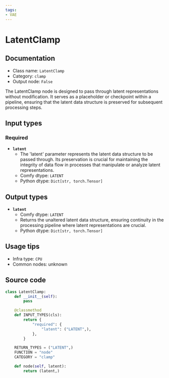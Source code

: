 ```yaml
---
tags:
- VAE
---
```


# LatentClamp
## Documentation
- Class name: `LatentClamp`
- Category: `clamp`
- Output node: `False`

The LatentClamp node is designed to pass through latent representations without modification. It serves as a placeholder or checkpoint within a pipeline, ensuring that the latent data structure is preserved for subsequent processing steps.
## Input types
### Required
- **`latent`**
    - The 'latent' parameter represents the latent data structure to be passed through. Its preservation is crucial for maintaining the integrity of data flow in processes that manipulate or analyze latent representations.
    - Comfy dtype: `LATENT`
    - Python dtype: `Dict[str, torch.Tensor]`
## Output types
- **`latent`**
    - Comfy dtype: `LATENT`
    - Returns the unaltered latent data structure, ensuring continuity in the processing pipeline where latent representations are crucial.
    - Python dtype: `Dict[str, torch.Tensor]`
## Usage tips
- Infra type: `CPU`
- Common nodes: unknown


## Source code
```python
class LatentClamp:
    def __init__(self):
        pass

    @classmethod
    def INPUT_TYPES(cls):
        return {
            "required": {
                "latent": ("LATENT",),
            },
        }

    RETURN_TYPES = ("LATENT",)
    FUNCTION = "node"
    CATEGORY = "clamp"

    def node(self, latent):
        return (latent,)

```
